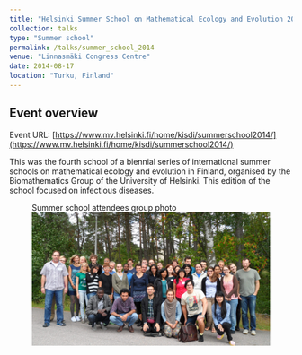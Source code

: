 ```yaml
---
title: "Helsinki Summer School on Mathematical Ecology and Evolution 2014: Dynamics of Infectious Diseases"
collection: talks
type: "Summer school"
permalink: /talks/summer_school_2014
venue: "Linnasmäki Congress Centre"
date: 2014-08-17
location: "Turku, Finland"
---
```


## Event overview

Event URL: [https://www.mv.helsinki.fi/home/kisdi/summerschool2014/](https://www.mv.helsinki.fi/home/kisdi/summerschool2014/)

This was the fourth school of a biennial series of international summer schools on mathematical ecology and evolution in Finland, organised by the Biomathematics Group of the University of Helsinki. This edition of the school focused on infectious diseases.

<figure>
  <figcaption> Summer school attendees group photo</figcaption>
  <img src="/images/TalkImages/school_group_2014.jpg"" alt="Turku group photo"/>
  <figcaption> </figcaption>
</figure>
